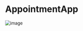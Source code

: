# AppointmentApp

![image](https://github.com/user-attachments/assets/59b60883-67a5-442d-a874-2ee6d08351e1)

